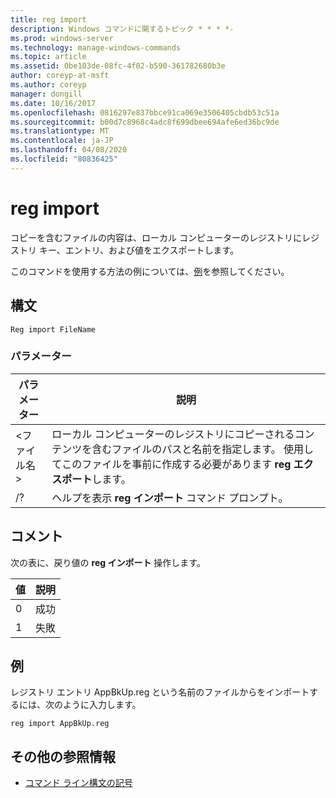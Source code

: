 ```yaml
---
title: reg import
description: Windows コマンドに関するトピック * * * *-
ms.prod: windows-server
ms.technology: manage-windows-commands
ms.topic: article
ms.assetid: 0be103de-08fc-4f02-b590-361782680b3e
author: coreyp-at-msft
ms.author: coreyp
manager: dongill
ms.date: 10/16/2017
ms.openlocfilehash: 0816297e837bbce91ca069e3506405cbdb53c51a
ms.sourcegitcommit: b00d7c8968c4adc8f699dbee694afe6ed36bc9de
ms.translationtype: MT
ms.contentlocale: ja-JP
ms.lasthandoff: 04/08/2020
ms.locfileid: "80836425"
---
```

# <a name="reg-import"></a>reg import



コピーを含むファイルの内容は、ローカル コンピューターのレジストリにレジストリ キー、エントリ、および値をエクスポートします。

このコマンドを使用する方法の例については、[例](#BKMK_examples)を参照してください。

## <a name="syntax"></a>構文

```
Reg import FileName
```

### <a name="parameters"></a>パラメーター

|パラメーター|説明|
|---------|-----------|
|\<ファイル名 >|ローカル コンピューターのレジストリにコピーされるコンテンツを含むファイルのパスと名前を指定します。 使用してこのファイルを事前に作成する必要があります **reg エクスポート**します。|
|/?|ヘルプを表示 **reg インポート** コマンド プロンプト。|

## <a name="remarks"></a>コメント

次の表に、戻り値の **reg インポート** 操作します。

|値|説明|
|-----|-----------|
|0|成功|
|1|失敗|

## <a name="examples"></a><a name=BKMK_examples></a>例

レジストリ エントリ AppBkUp.reg という名前のファイルからをインポートするには、次のように入力します。
```
reg import AppBkUp.reg
```

## <a name="additional-references"></a>その他の参照情報

- [コマンド ライン構文の記号](command-line-syntax-key.md)